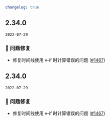 ```yaml
changelog: true
```

## 2.34.0

`2022-07-29`

### 🐛 问题修复

- 修复时间线使用 v-if 时计算错误的问题 ([#1467](https://github.com/arco-design/arco-design-vue/pull/1467))


## 2.34.0

`2022-07-29`

### 🐛 问题修复

- 修复时间线使用 v-if 时计算错误的问题 ([#1467](https://github.com/arco-design/arco-design-vue/pull/1467))

